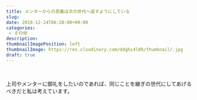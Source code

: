 ```yaml
---
title: メンターからの恩義は次の世代へ返すようにしている
slug: 
date: 2018-12-24T06:20:00+09:00
categories: 
 - その他
description: 
thumbnailImagePosition: left
thumbnailImage: https://res.cloudinary.com/ddghc4l09/thumbnail/.jpg
draft: true
---
```


<!--more-->

&nbsp;

上司やメンターに御礼をしたいのであれば、同じことを継ぎの世代にしてあげるべきだと私は考えています。
